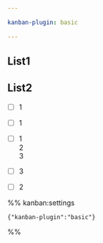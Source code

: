 ```yaml
---

kanban-plugin: basic

---
```


## List1



## List2

- [ ] 1
- [ ] 1
- [ ] 1<br>2<br>3
- [ ] 3
- [ ] 2




%% kanban:settings
```
{"kanban-plugin":"basic"}
```
%%